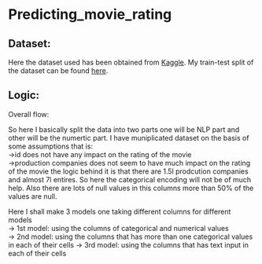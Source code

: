 # Predicting_movie_rating

## Dataset:
Here the dataset used has been obtained from <a href='https://www.kaggle.com/datasets/akshaypawar7/millions-of-movies'>Kaggle</a>.
My train-test split of the dataset can be found <a href = 'https://drive.google.com/drive/folders/1PJTqbzhEhwQyEhVykJh20V0c8tzFsQNs?usp=sharing'>here</a>.

## Logic:
Overall flow:

So here I basically split the data into two parts one will be NLP part and other will be the numertic part.
I have muniplicated dataset on the basis of some assumptions that is:                                     
->id does not have any impact on the rating of the movie  
->production companies does not seem to have much impact on the rating of the movie  the logic behind it is that there are 1.5l prodcution companies and almost 7l entires. So here the categorical encoding will not be of much help. Also there are lots of null values in this columns more than 50% of the values are null.

Here I shall make 3 models one taking different columns for different models                      
-> 1st model: using the columns of categorical and numerical values        
-> 2nd model: using the columns that has more than one categorical values in each of their cells
-> 3rd model: using the columns that has text input in each of their cells
